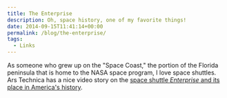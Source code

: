 ```yaml
---
title: The Enterprise
description: Oh, space history, one of my favorite things!
date: 2014-09-15T11:41:14+00:00
permalink: /blog/the-enterprise/
tags:
  - Links
---
```


As someone who grew up on the "Space Coast," the portion of the Florida peninsula that is home to the NASA space program, I love space shuttles. Ars Technica has a nice video story on the [space shuttle _Enterprise_ and its place in America's history](http://arstechnica.com/science/2014/09/a-closer-look-at-the-space-shuttle-that-never-got-to-space/).

